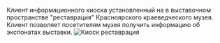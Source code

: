 Клиент информационного киоска установленный на в выставочном пространстве "реставрация" Красноярского краеведческого музея.
Клиент позволяет посетителям музея получить информацию об экспонатах выставки.
![Киоск реставрация](https://github.com/Alexander124rus/KioskRestoration/assets/25473119/834c7532-30de-4579-b957-2252137fb016)
